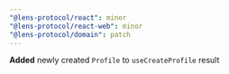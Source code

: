```yaml
---
"@lens-protocol/react": minor
"@lens-protocol/react-web": minor
"@lens-protocol/domain": patch
---
```


**Added** newly created `Profile` to `useCreateProfile` result
